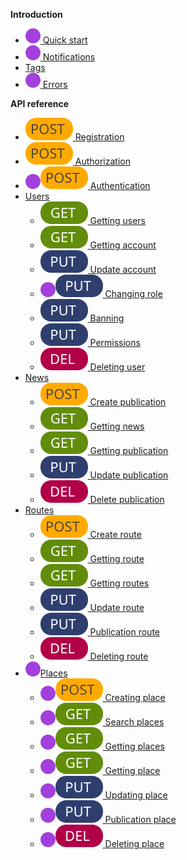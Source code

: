<!-- docs/_sidebar.md -->
**Introduction**
- [![](images/mark.svg) Quick start]()
- [![](images/mark.svg) Notifications]()
- [Tags](_tags.md)
- [![](images/mark.svg) Errors]()

**API reference**
- [![](images/post_request.svg) Registration](_registration.md)
- [![](images/post_request.svg) Authorization](_authorization.md)
- [![](images/mark.svg)![](images/post_request.svg) Authentication]()
- [Users](__user.md)
    - [![](images/get_request.svg) Getting users](__user_list.md)
    - [![](images/get_request.svg) Getting account](__user_data.md)
    - [![](images/put_request.svg) Update account](__user_data_update.md)
    - [![](images/mark.svg)![](images/put_request.svg) Changing role]()
    - [![](images/put_request.svg) Banning](__user_ban.md)
    - [![](images/put_request.svg) Permissions](__user_permissions.md)
    - [![](images/del_request.svg) Deleting user](__user_delete.md)
- [News](__news.md)
    - [![](images/post_request.svg) Create publication](__news_creation.md)
    - [![](images/get_request.svg) Getting news](__news_list.md)
    - [![](images/get_request.svg) Getting publication](__news_data.md)
    - [![](images/put_request.svg) Update publication](__news_data_update.md)
    - [![](images/del_request.svg) Delete publication](__news_deleting.md)
- [Routes](__route.md)
    - [![](images/post_request.svg) Create route](__route_creation.md)
    - [![](images/get_request.svg) Getting route](__route_data.md)
    - [![](images/get_request.svg) Getting routes](__route_list.md)
    - [![](images/put_request.svg) Update route](__route_data_update.md)
    - [![](images/put_request.svg) Publication route](__route_publication.md)
    - [![](images/del_request.svg) Deleting route](__route_delete.md)
- [![](images/mark.svg)Places](__places.md)
    - [![](images/mark.svg)![](images/post_request.svg) Creating place]()
    - [![](images/mark.svg)![](images/get_request.svg) Search places]()
    - [![](images/mark.svg)![](images/get_request.svg) Getting places]()
    - [![](images/mark.svg)![](images/get_request.svg) Getting place]()
    - [![](images/mark.svg)![](images/put_request.svg) Updating place]()
    - [![](images/mark.svg)![](images/put_request.svg) Publication place]()
    - [![](images/mark.svg)![](images/del_request.svg) Deleting place]()